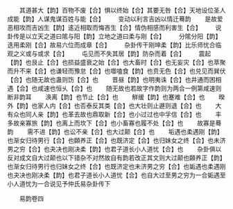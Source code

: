 <!-- { "loadSidebar": true } -->
　　其道甚大【韵】百物不废【合】惧以终始【合】其要无咎【合】天地设位圣人成能【韵】人谋鬼谋百姓与能【合】
　　变动以利言吉凶以情迁蓦韵
　　是故爱恶相攻而吉凶生【韵】逺近相取而悔吝生【合】情伪相感而利害生【合】
　　说卦传是以立天之道曰隂与阳【韵】立地之道曰柔与刚【合】
　　分隂分阳【韵】迭用柔刚【合】故易六位而成章【合】
　　杂卦传干刚坤柔【韵】比乐师忧合临观之义或与或求【合】
　　屯见而不失其居【韵】防杂而着【合】
　　震起【韵】也艮止【合】也损益盛衰之始【合】也大畜时【合】也无妄灾【合】也萃聚而升不来【合】也谦轻而豫怠【合】也噬嗑食【韵】也贲无色【合】也兑见而巽伏【合】也随无故也蛊则饬【合】也
　　晋昼【韵】也明夷诛【合】也井通而困相遇【合】也咸速也恒乆【合】也
　　随无故也若故字作韵则为两合一例第咸速则断非韵耳
　　涣离【韵】也节止【合】也
　　觧缓【韵】也蹇难【合】也
　　暌外【韵】也家人内【合】也否泰反其类【合】也大壮则止遯则退【合】也
　　大有众也同人亲【韵】也革去故也鼎取新【合】也小过过也中孚信【合】也
　　丰多故亲寡旅【韵】也离上而坎下【合】也小畜寡也履不处【合】也
　　故寡是蓦韵
　　需不进【韵】也讼不亲【合】也大过颠【合】也
　　垢遇也柔遇刚【韵】也渐女归待男行【合】也頥养正【合】也既济定【合】也归妹女之终【合】也未济男之穷【合】也夬决也刚决柔【韵】也君子道长小人道忧【合】也
　　杂卦俱以反对成文自大过颠也以下错杂不对然故自有韵若改正其文则大过颠也頥养正【韵】也渐女归待男行也归妹女之终【合】也既济定也未济男之穷【合】也姤遇也柔遇刚也夬决也刚决柔【韵】也君子道长小人道忧【合】也自大过至男之穷为一合姤遇至小人道忧为一合说见予仲氏易杂卦传下

　　易韵卷四
